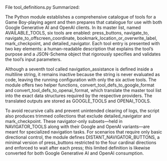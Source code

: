 File tool_definitions.py Summarized: 

The Python module establishes a comprehensive catalogue of tools for a Game Boy-playing agent and then prepares that catalogue for use with both Google Generative AI and OpenAI clients. In its master list, named AVAILABLE_TOOLS, six tools are enabled: press_buttons, navigate_to, navigate_to_offscreen_coordinate, bookmark_location_or_overwrite_label, mark_checkpoint, and detailed_navigator. Each tool entry is presented with two key elements: a human-readable description that explains the tool’s purpose and a JSON-Schema object that rigorously specifies and validates the tool’s input parameters.

Although a seventh tool called navigation_assistance is defined inside a multiline string, it remains inactive because the string is never evaluated as code, leaving the running configuration with only the six active tools. The module offers two helper functions, convert_tool_defs_to_google_format and convert_tool_defs_to_openai_format, which translate the master tool list into the exact data structures required by the respective providers. The translated outputs are stored as GOOGLE_TOOLS and OPENAI_TOOLS.

To avoid recursive calls and prevent unintended clearing of logs, the script also produces trimmed collections that exclude detailed_navigator and mark_checkpoint. These navigator-only subsets—held in NAVIGATOR_TOOLS along with their Google and OpenAI variants—are meant for specialized navigation tasks. For scenarios that require only basic directional control, the module defines DISTANT_NAVIGATOR_BUTTONS, a minimal version of press_buttons restricted to the four cardinal directions and enforced to wait after each press; this limited definition is likewise converted for both Google Generative AI and OpenAI consumption.